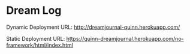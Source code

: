 # Dream Log

Dynamic Deployment URL:
http://dreamjournal-quinn.herokuapp.com/

Static Deployment URL:
https://quinn-dreamjournal.herokuapp.com/no-framework/html/index.html
